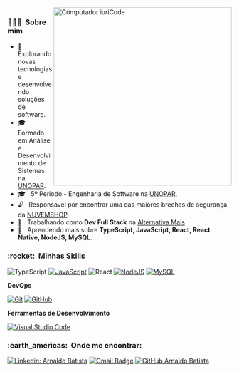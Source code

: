 <img src="https://raw.githubusercontent.com/MicaelliMedeiros/micaellimedeiros/master/image/computer-illustration.png" min-width="400px" max-width="400px" width="400px" align="right" alt="Computador iuriCode">

<h3> 👨🏻‍💻 &nbsp;Sobre mim </h3>

- 🤔 &nbsp; Explorando novas tecnologias e desenvolvendo soluções de software.
- 🎓 &nbsp; Formado em Análise e Desenvolvimento de Sistemas na <a href="https://www.unopar.com.br">UNOPAR</a>.
- 🎓 &nbsp; 5º Periodo - Engenharia de Software na <a href="https://www.unopar.com.br">UNOPAR</a>.
- 🔓 &nbsp; Responsavel por encontrar uma das maiores brechas de segurança da <a href="https://www.nuvemshop.com.br/">NUVEMSHOP</a>.
- 💼 &nbsp; Trabalhando como **Dev Full Stack** na <a href="https://www.alternativamais.com.br">Alternativa Mais</a>
- 🌱 &nbsp; Aprendendo mais sobre **TypeScript, JavaScript, React, React Native, NodeJS, MySQL**.
 
<h3> :rocket: &nbsp;Minhas Skills </h3>

  ![TypeScript](https://img.shields.io/badge/-TypeScript-333333?style=flat&logo=typescript)
  [![JavaScript](https://img.shields.io/badge/-JavaScript-333333?style=flat&logo=javascript)](https://developer.mozilla.org/pt-BR/docs/Web/JavaScript)
  ![React](https://img.shields.io/badge/-React-333333?style=flat&logo=react)
  [![NodeJS](https://img.shields.io/badge/-NodeJS-333333?style=flat&logo=nodedotjs)](https://nodejs.org/en/)
  [![MySQL](https://img.shields.io/badge/-MySQL-333333?style=flat&logo=mysql)](https://www.mysql.com/)

**DevOps**

  [![Git](https://img.shields.io/badge/-Git-333333?style=flat&logo=git)](https://git-scm.com/)
  [![GitHub](https://img.shields.io/badge/-GitHub-333333?style=flat&logo=github)](https://github.com/)

**Ferramentas de Desenvolvimento**

  [![Visual Studio Code](https://img.shields.io/badge/-Visual%20Studio%20Code-333333?style=flat&logo=visual-studio-code&logoColor=007ACC)](https://code.visualstudio.com/)

<h3> :earth_americas: &nbsp;Onde me encontrar: </h3> 

[![Linkedin: Arnaldo Batista](https://img.shields.io/badge/-arnaldobatista-blue?style=flat-square&logo=Linkedin&logoColor=white&link=https://www.linkedin.com/in/arnaldbatista)](https://www.linkedin.com/in/arnaldbatista)
[![Gmail Badge](https://img.shields.io/badge/-arnaldo.carpi@icloud.com-006bed?style=flat-square&logo=apple&logoColor=white&link=mailto:arnaldo.carpi@icloud.com)](mailto:arnaldo.carpi@icloud.com)
[![GitHub Arnaldo Batista]( https://img.shields.io/github/followers/VanessaSwerts?label=follow&style=social)](https://github.com/arnaldobatista)
